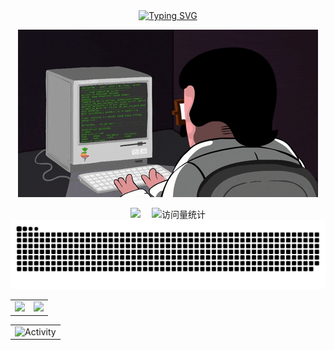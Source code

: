 <div align="center">
  
  <!-- dynamic typing effect 动态打字效果 -->
  <div align="center">
    <a href="https://domocloud.cn/">
      <img src="https://readme-typing-svg.demolab.com?font=Fira+Code&pause=1000&width=435&lines=println!(%22Hello%2C%20World%22);Wish you happy every day&center=true&size=27" alt="Typing SVG" />
    </a>
  </div>

  <!-- knock code pictures 敲代码的图片 -->
  <img src="codinggif.gif" /><br>

  <!-- profile logo 个人资料徽标 -->
  <div align="center">
    <a href="https://domocloud.cn/"><img src="https://img.shields.io/badge/Website-博客-blue" /></a>&emsp;
    <!-- visitor statistics logo 访问量统计徽标 -->
    <img src="https://komarev.com/ghpvc/?username=yegawong&label=Views&color=0e75b6&style=flat" alt="访问量统计" />
  </div>

<!-- Snake Code Contribution Map 贪吃蛇代码贡献图 -->
<picture>
  <source media="(prefers-color-scheme: dark)" srcset="github-contribution-grid-snake-dark.svg" />
  <source media="(prefers-color-scheme: light)" srcset="github-contribution-grid-snake.svg" />
  <img alt="github-snake" src="github-contribution-grid-snake-dark.svg" />
</picture>

</div>


<table align="center">
  <tr>
    <td><img src="https://github-readme-stats.vercel.app/api/top-langs/?username=yegawong&hide_title=true&hide_border=true&layout=compact&langs_count=6&text_color=000&icon_color=fff&bg_color=0,52fa5a,4dfcff,c64dff&theme=graywhite" /></td>
    <td>
      <picture>
      <source
        srcset="https://github-readme-stats.vercel.app/api?username=yegawong&layout=compact&text_color=f0f6fc&bg_color=00000000&hide_border=true&hide_title=true"
        media="(prefers-color-scheme: dark)"
      />
      <source
        srcset="https://github-readme-stats.vercel.app/api?username=yegawong&layout=compact&text_color=1f2328&bg_color=00000000&hide_border=true&hide_title=true"
        media="(prefers-color-scheme: light), (prefers-color-scheme: no-preference)"
      />
      <img src="https://github-readme-stats.vercel.app/api?username=yegawong&layout=compact&text_color=f0f6fc&bg_color=00000000&hide_border=true&hide_title=true" />
    </picture>
    </td>
  </tr>
</table>
<!-- GitHub Activity Graph GitHub 活动图 -->
<table align="center">
  <tr>
    <td><img src="https://github-readme-activity-graph.vercel.app/graph?username=yegawong&theme=xcode&bg_color=FF000000&hide_border=true" alt="Activity"/></td>
  </tr>
</table>
